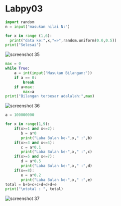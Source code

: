 # Labpy03

```python
import random
n = input("masukan nilai N:")

for x in range (1,6):
  print("data ke:",x,"=>",random.uniform(0.0,0.5))
print("Selesai")
```

![screenshot 35](https://user-images.githubusercontent.com/46512670/52928433-35002100-3372-11e9-82f9-99707e38bd2e.png)

```python
max = 0
while True:
	a = int(input("Masukan Bilangan:"))
	if a == 0:
		break
	if a>max:
		max=a
print("Bilangan terbesar adalalah:",max) 
```

![screenshot 36](https://user-images.githubusercontent.com/46512670/52928532-ca031a00-3372-11e9-82ad-bded874015a8.png)

```python
a = 100000000

for x in range(1,9):
    if(x>=1 and x<=2):
       b = a*0
       print("Laba Bulan ke-",x," :",b)
    if(x>=3 and x<=4):
       c = a*0.1
       print("Laba Bulan ke-",x," :",c)
    if(x>=5 and x<=7):
       d = a*0.5
       print("Laba Bulan ke-",x," :",d)
    if(x==8):
       e = a*0.2
       print("Laba Bulan ke-",x," :",e)
total = b+b+c+c+d+d+d+e
print("\ntotal : ", total)
```

![screenshot 37](https://user-images.githubusercontent.com/46512670/52928535-d38c8200-3372-11e9-89d7-f1230cc39e09.png)
